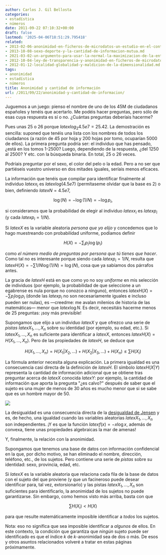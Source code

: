 ```yaml
---
author: Carlos J. Gil Bellosta
categories:
- estadística
- números
date: 2011-09-22 07:10:32+00:00
draft: false
lastmod: '2025-04-06T18:51:29.795418'
related:
- 2013-02-06-anonimidad-en-ficheros-de-microdatos-un-estudio-en-el-contexto-espanol.md
- 2013-10-08-sexo-deporte-y-la-cantidad-de-informacion-mutua.md
- 2021-03-02-un-argumento-para-usar-la-normal-la-maximizacion-de-la-entropia.md
- 2012-10-04-ley-de-transparencia-y-anonimidad-en-ficheros-de-microdatos-ii.md
- 2012-01-12-localidad-globalidad-y-maldicion-de-la-dimensionalidad.md
tags:
- anonimidad
- estadística
- números
title: Anonimidad y cantidad de información
url: /2011/09/22/anonimidad-y-cantidad-de-informacion/
---
```


Juguemos a un juego: pienso el nombre de uno de los 45M de ciudadanos españoles y tenéis que acertarlo. Me podéis hacer preguntas, pero sólo de esas cuya respuesta es sí o no. ¿Cuántas preguntas deberíais hacerme?

Pues unas 25 o 26 porque $latex log_2 4.5e7 = 25.42$. La demostración es sencilla: suponed que tenéis una lista con los nombres de todos los ciudadanos (a razón de 45 por hoja y 200 hojas por tomo, ocuparían 5000 de ellos). La primera pregunta podría ser: el individuo que has pensado, ¿está en los tomos 1-2500? Luego, dependiendo de la respuesta, ¿del 1250 al 2500? Y etc. con la búsqueda binaria. En total, 25 o 26 veces.

Podríais preguntar por el sexo, el color del pelo o la edad. Pero a no ser que partiéseis vuestro universo en dos mitades iguales, seríais menos eficaces.

La información que tenéis que compilar para identificar finalmente al individuo $latex x_i$ es $latex log( 4.5e7 )$ (permítaseme olvidar que la base es 2) o bien, definiendo $latex N = 4.5e7$,


$$ \log( N ) = -\log( 1/ N) = -\log p_i,$$


si consideramos que la probabilidad de elegir al individuo $latex x_i$ es $latex p_i$ (y cada $latex p_i = 1/N$).

Si $latex X$ es la variable aleatoria _persona que yo elijo_ y concedemos que lo hago muestreando con probabilidad uniforme, podíamos definir


$$ H(X) = -\sum_i p_i \log( p_i )$$


como _el número medio de preguntas por persona que tú tienes que hacer_. Como tal no es interesante porque siendo cada $latex p_i = 1/N$, resulta que $latex H(X) = -\sum 1/N \log( 1/N ) = \log(N)$, cosa que ya sabíamos dos párrafos antes.

La gracia de $latex H$ está en que como yo no soy _uniforme_ en mis selección de individuos (por ejemplo, la probabilidad de que seleccione a un egabrense es nula porque no conozco a ninguno), entonces $latex H(X) = - \sum p_i \log p_i$ (donde las $latex p_i$ no son necesariamente iguales e incluso pueden ser nulas), es —creedme: me avalan milenios de historia de las matemáticas— menor que $latex \log N$. Es decir, necesitáis hacerme menos de 25 preguntas: ¡soy más previsible!

Supongamos que elijo a un individuo $latex X$ y que ofrezco una serie de _pistas_ $latex X_1, \dots, X_n$ sobre su identidad (por ejemplo, su edad, etc.). Si $latex X_1, \dots, X_n$ es suficiente para identificar a $latex X$, entonces $latex H(X) = H( X_1, \dots, X_n )$. Pero de las propiedades de $latex H$, se deduce que


$$ H( X_1, \dots, X_n ) = H( X_1 | X_2, \dots ) + H( X_2 | X_3, \dots ) + H( X_n ) \le \sum H( X_i )$$


La fórmula anterior necesita alguna explicación. La primera igualdad es una consecuencia casi directa de la definición de $latex H$. El símbolo $latex H( X| Y)$ representa la cantidad de información adicional que se obtiene tras preguntar acerca de $latex X$ conocida $latex Y$: por ejemplo, la cantidad de información que aporta la pregunta "¿es calvo?" después de saber que el sujeto es una mujer de menos de 30 años es mucho menor que si se sabe que es un hombre mayor de 50.

[![](/wp-uploads/2011/09/xlogx.png#center)
](/wp-uploads/2011/09/xlogx.png#center)

La desigualdad es una consecuencia directa de la [desigualdad de Jensen](http://www.datanalytics.com/2011/05/26/el-problema-de-la-media-el-problema-con-la-media/) y es, de hecho, una igualdad cuando las variables aleatorias $latex X_1, \dots, X_n$ son independientes. ¡Y es que la función $latex f(x) = -x \log x$, además de convexa, tiene unas propiedades algebraicas la mar de amenas!

Y, finalmente, la relación con la anonimidad.

Supongamos que tenemos una base de datos con información confidencial en la que, por dicho motivo, se han eliminado el nombre, dirección, teléfono, etc., de los sujetos. Pero contiene una serie de _pistas_ sobre su identidad: sexo, provincia, edad, etc.

Si $latex X$ es la variable aleatoria que relaciona cada fila de la base de datos con el sujeto del que proviene (y que un facineroso puede desear identificar para, tal vez, extorsionarlo) y las pistas $latex X_1, \dots, X_n$ son suficientes para identificarlo, la anonimidad de los sujetos no puede garantizarse. Sin embargo, como hemos visto más arriba, basta con que


$$ \sum H( X_i ) < H( X )$$


para que resulte matemáticamente imposible identificar a _todos_ los sujetos.

Nota: eso no significa que sea imposible identificar a _algunos_ de ellos. En este contexto, la condición que garantiza que _ningún_ sujeto puede ser identificado es que el índice _k_ de _k_-anonimidad sea de dos o más. De esos y otros asuntos relacionados volveré a tratar en estas páginas próximamente.